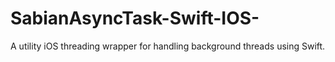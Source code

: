 # SabianAsyncTask-Swift-IOS-
A utility iOS threading wrapper for handling background threads using Swift.
